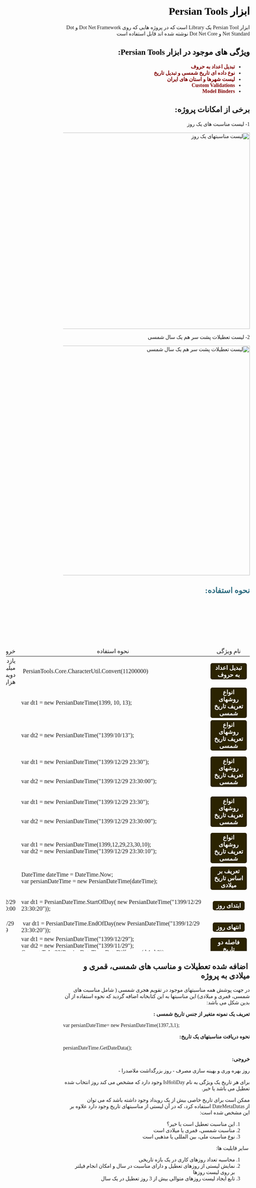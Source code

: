 <div dir="rtl" style="font-family: tahoma;">
<h1 style="color: #5e9ca0;"><span style="color: #000000;">ابزار Persian Tools</span></h1>
<p>ابزار Persian Tool یک Library است که در پروژه هایی که روی Dot Net Framework و Dot Net Standard و Dot Net Core نوشته شده اند قابل استفاده است</p>
 <h2 style="color: #000000;"><span style="color: #000000;">ویژگی های موجود در ابزار Persian Tools:</span></h2>
 <ul>
 <li><span style="color: #800000;"><strong>تبدیل اعداد به حروف</strong></span></li>
 <li><span style="color: #800000;"><strong>نوع داده ای تاریخ شمسی و تبدیل تاریخ</strong></span></li>
 <li><span style="color: #800000;"><strong>لیست شهرها و استان های ایران</strong></span></li>
 <li><span style="color: #800000;"><strong>Custom Validations</strong></span></li>
<li><span style="color: #800000;"><strong>Model Binders</strong></span>&nbsp; &nbsp; &nbsp;</li>
</ul>
	
<h2 style="font-family: tahoma;">برخی از امکانات پروژه:</h2>

<p>1- لیست مناسبت های یک روز</p>

<p><img alt="لیست مناسبتهای یک روز" src="http://s8.picofile.com/file/8346033392/cal1.PNG" style="width: 1092px; height: 530px;" /></p>

<p style="font-family: tahoma;">2- لیست تعطیلات پشت سر هم یک سال شمسی</p>

<p style="font-family: tahoma;"><img alt="لیست تعطیلات پشت سر هم یک سال شمسی" src="http://s8.picofile.com/file/8346033426/cal2.PNG" style="width: 1090px; height: 620px;" /></p>
<h2 style="color: #2e6c80;">نحوه استفاده:</h2>
<p>&nbsp;</p>
<p>&nbsp;</p>
<p>&nbsp;</p>
<p>&nbsp;</p>
<table class="editorDemoTable" style="height: 821px; width: 658px;">
<thead>
<tr style="height: 21px;">
 <td style="width: 79.2px; height: 21px; text-align: center;">نام ویژگی</td>
 <td style="width: 451.2px; height: 21px; text-align: center;">نحوه استفاده</td>
 <td style="width: 101.6px; height: 21px;">خروجی</td>
 </tr>
 </thead>
 <tbody>
 <tr style="height: 40.8px;">
 <td style="width: 79.2px; height: 40.8px; text-align: center;"><span style="background-color: #2b2301; color: #fff; display: inline-block; padding: 3px 10px; font-weight: bold; border-radius: 5px;">تبدیل اعداد به حروف</span></td>
 <td dir="ltr" style="width: 451.2px; height: 40.8px; text-align: left;">&nbsp;PersianTools.Core.CharacterUtil.Convert(11200000)</td>
 <td style="width: 101.6px; height: 40.8px;">یازده میلیون و دویست هزار&nbsp;</td>
 </tr>
 <tr style="height: 40.8px;">
 <td style="width: 79.2px; height: 40.8px; text-align: center;"><span style="background-color: #2b2301; color: #fff; display: inline-block; padding: 3px 10px; font-weight: bold; border-radius: 5px;">انواع روشهای تعریف تاریخ شمسی</span></td>
 <td dir="ltr" style="width: 451.2px; height: 40.8px; text-align: left;">
 <p>var dt1 = new PersianDateTime(1399, 10, 13);</p>
 </td>
 <td style="width: 101.6px; height: 40.8px;"><br /><br /></td>
 </tr>
 <tr style="height: 40.8px;">
 <td style="width: 79.2px; height: 40.8px; text-align: center;"><span style="background-color: #2b2301; color: #fff; display: inline-block; padding: 3px 10px; font-weight: bold; border-radius: 5px;">انواع روشهای تعریف تاریخ شمسی</span></td>
 <td dir="ltr" style="width: 451.2px; height: 40.8px; text-align: left;">var dt2 = new PersianDateTime("1399/10/13");</td>
 <td style="width: 101.6px; height: 40.8px;"><br /><br /></td>
 </tr>
 <tr style="height: 40.8px;">
 <td style="width: 79.2px; height: 40.8px; text-align: center;"><span style="background-color: #2b2301; color: #fff; display: inline-block; padding: 3px 10px; font-weight: bold; border-radius: 5px;">انواع روشهای تعریف تاریخ شمسی</span></td>
 <td dir="ltr" style="width: 451.2px; height: 40.8px; text-align: center;">
 <p style="text-align: left;">var dt1 = new PersianDateTime("1399/12/29 23:30");</p>
 <p style="text-align: left;"><br /> var dt2 = new PersianDateTime("1399/12/29 23:30:00");</p>
 </td>
 <td style="width: 101.6px; height: 40.8px;"><br /><br /></td>
 </tr>
 <tr style="height: 40.8px;">
 <td style="width: 79.2px; height: 40.8px; text-align: center;"><span style="background-color: #2b2301; color: #fff; display: inline-block; padding: 3px 10px; font-weight: bold; border-radius: 5px;">انواع روشهای تعریف تاریخ شمسی</span></td>
 <td dir="ltr" style="width: 451.2px; height: 40.8px; text-align: center;">
 <p style="text-align: left;">var dt1 = new PersianDateTime("1399/12/29 23:30");</p>
 <p style="text-align: left;"><br /> var dt2 = new PersianDateTime("1399/12/29 23:30:00");</p>
 </td>
 <td style="width: 101.6px; height: 40.8px;"><br /><br /></td>
 </tr>
 <tr style="height: 40.8px;">
 <td style="width: 79.2px; height: 40.8px; text-align: center;"><span style="background-color: #2b2301; color: #fff; display: inline-block; padding: 3px 10px; font-weight: bold; border-radius: 5px;">انواع روشهای تعریف تاریخ شمسی</span></td>
 <td dir="ltr" style="width: 451.2px; height: 40.8px; text-align: center;">
 <p style="text-align: left;">var dt1 = new PersianDateTime(1399,12,29,23,30,10);<br /> var dt2 = new PersianDateTime("1399/12/29 23:30:10");</p>
 </td>
 <td style="width: 101.6px; height: 40.8px;">&nbsp;</td>
 </tr>
 <tr style="height: 40.8px;">
 <td style="width: 79.2px; height: 40.8px; text-align: center;"><span style="background-color: #2b2301; color: #fff; display: inline-block; padding: 3px 10px; font-weight: bold; border-radius: 5px;">تعریف بر اساس تاریخ میلادی</span></td>
 <td dir="ltr" style="width: 451.2px; height: 40.8px; text-align: center;">
 <p style="text-align: left;">DateTime dateTime = DateTime.Now;<br /> var persianDateTime = new PersianDateTime(dateTime);</p>
 </td>
 <td style="width: 101.6px; height: 40.8px;">&nbsp;</td>
 </tr>
 <tr style="height: 40.8px;">
 <td style="width: 79.2px; height: 40.8px; text-align: center;"><span style="background-color: #2b2301; color: #fff; display: inline-block; padding: 3px 10px; font-weight: bold; border-radius: 5px;">ابتدای روز</span></td>
 <td dir="ltr" style="width: 451.2px; height: 40.8px; text-align: center;">
 <p style="text-align: left;">var dt1 = PersianDateTime.StartOfDay( new PersianDateTime("1399/12/29 23:30:20"));</p>
 </td>
 <td style="width: 101.6px; height: 40.8px;">1399/12/29 00:00:00</td>
 </tr>
 <tr style="height: 40.8px;">
 <td style="width: 79.2px; height: 40.8px; text-align: center;"><span style="background-color: #2b2301; color: #fff; display: inline-block; padding: 3px 10px; font-weight: bold; border-radius: 5px;">انتهای روز</span></td>
 <td dir="ltr" style="width: 451.2px; height: 40.8px; text-align: left;">&nbsp;var dt1 = PersianDateTime.EndOfDay(new PersianDateTime("1399/12/29 23:30:20"));</td>
 <td style="width: 101.6px; height: 40.8px; text-align: left;">1399/12/29 23:59:59</td>
 </tr>
 <tr style="height: 40.8px;">
 <td style="width: 79.2px; height: 40.8px; text-align: center;"><span style="background-color: #2b2301; color: #fff; display: inline-block; padding: 3px 10px; font-weight: bold; border-radius: 5px;">فاصله دو تاریخ</span></td>
 <td dir="ltr" style="width: 451.2px; height: 40.8px; text-align: left;">var dt1 = new PersianDateTime("1399/12/29");<br /> var dt2 = new PersianDateTime("1399/11/29");<br />Convert.ToInt32(PersianDateTime.DateDifference(dt1,dt2));</td>
 <td style="width: 101.6px; height: 40.8px; text-align: left;">30</td>
 </tr>
 <tr style="height: 40.8px;">
 <td style="width: 79.2px; height: 40.8px; text-align: center;"><span style="background-color: #2b2301; color: #fff; display: inline-block; padding: 3px 10px; font-weight: bold; border-radius: 5px;">آخرین روز سال</span></td>
 <td dir="ltr" style="width: 451.2px; height: 40.8px; text-align: left;">
 <p>var d1 = PersianDateExtensions.ShamsiEndDateTimeOfPersianYear(1397);</p>
 <p>var d2 = PersianDateExtensions.ShamsiEndDateTimeOfPersianYear(1399);</p>
 </td>
 <td style="width: 101.6px; height: 40.8px; text-align: left;">
 <p>1397/12/29</p>
 <p>&nbsp;1399/12/30</p>
 </td>
 </tr>
 <tr style="height: 40.8px;">
 <td style="width: 79.2px; height: 40.8px; text-align: center;"><span style="background-color: #2b2301; color: #fff; display: inline-block; padding: 3px 10px; font-weight: bold; border-radius: 5px;">آخرین روز ماه</span></td>
 <td dir="ltr" style="width: 451.2px; height: 40.8px; text-align: left;">
 <p>var d1 = PersianDateExtensions.ShamsiEndDateTimeOfMonth(1397,12);</p>
 <p>var d1 = PersianDateExtensions.ShamsiEndDateTimeOfMonth(1399,12);</p>
 </td>
 <td style="width: 101.6px; height: 40.8px; text-align: left;">
 <p>1397/12/29&nbsp;</p>
 <p>1399/12/30&nbsp;</p>
 </td>
 </tr>
 <tr style="height: 40.8px;">
 <td style="width: 79.2px; height: 40.8px; text-align: center;"><span style="background-color: #2b2301; color: #fff; display: inline-block; padding: 3px 10px; font-weight: bold; border-radius: 5px;">تولید ساعت</span></td>
 <td dir="ltr" style="width: 451.2px; height: 40.8px; text-align: left;">var d1 = PersianDateTime.Now.ToLongStringHMS();</td>
 <td style="width: 101.6px; height: 40.8px; text-align: left;">ساعت بیست و سه و پنجاه و نه دقیقه و پنجاه و نه ثانیه&nbsp;</td>
 </tr>
 <tr style="height: 40.8px;">
 <td style="width: 79.2px; height: 40.8px; text-align: center;"><span style="background-color: #2b2301; color: #fff; display: inline-block; padding: 3px 10px; font-weight: bold; border-radius: 5px;">تولید ساعت</span></td>
 <td dir="ltr" style="width: 451.2px; height: 40.8px; text-align: left;">var d1 = PersianDateTime.Now.ToLongStringHM();</td>
 <td style="width: 101.6px; height: 40.8px; text-align: left;">ساعت بیست و سه و پنجاه و نه دقیقه</td>
 </tr>
 <tr style="height: 40.8px;">
 <td style="width: 79.2px; height: 40.8px; text-align: center;"><span style="background-color: #2b2301; color: #fff; display: inline-block; padding: 3px 10px; font-weight: bold; border-radius: 5px;">تولید تاریخ</span></td>
 <td dir="ltr" style="width: 451.2px; height: 40.8px; text-align: left;">&nbsp;var d1 = PersianDateTime.Now.ToLongStringYMD();</td>
 <td style="width: 101.6px; height: 40.8px; text-align: left;">جمعه بیست و هفت مهر سال یکهزار و سیصد و نود و هفت&nbsp;</td>
 </tr>
 <tr style="height: 40.8px;">
 <td style="width: 79.2px; height: 40.8px; text-align: center;"><span style="background-color: #2b2301; color: #fff; display: inline-block; padding: 3px 10px; font-weight: bold; border-radius: 5px;">اعتبارسنجی شماره موبایل</span></td>
 <td dir="ltr" style="width: 451.2px; height: 40.8px; text-align: left;">
 <p>[MobileNo]</p>
 <p>public string MobNo;</p>
 </td>
<td style="width: 101.6px; height: 40.8px; text-align: left;"><br /><br /></td>
</tr>
<tr style="height: 40.8px;">
<td style="width: 79.2px; height: 40.8px; text-align: center;">&nbsp;</td>
<td dir="ltr" style="width: 451.2px; height: 40.8px; text-align: center;">در حال تکمیل</td>
<td style="width: 101.6px; height: 40.8px;">&nbsp;</td>
<td style="width: 79.2px; height: 40.8px; text-align: center;"><span style="background-color: #2b2301; color: #fff; display: inline-block; padding: 3px 10px; font-weight: bold; border-radius: 5px;">فاصله دو تاریخ</span></td>
<td dir="ltr" style="width: 451.2px; height: 40.8px; text-align: left;">ar dt1 = new PersianDateTime("1399/12/29");<br /> var dt2 = new PersianDateTime("1399/11/29");<br />Convert.ToInt32(PersianDateTime.DateDifference(dt1,dt2));</td>
<td style="width: 101.6px; height: 40.8px;">30&nbsp;</td>
</tr>
<tr style="height: 40.8px;">
<td style="width: 79.2px; height: 40.8px; text-align: center;"><span style="background-color: #2b2301; color: #fff; display: inline-block; padding: 3px 10px; font-weight: bold; border-radius: 5px;">فاصله یک تاریخ تا امروز</span></td>
<td dir="ltr" style="width: 451.2px; height: 40.8px; text-align: left;">PersianDateTime.GetDiffrenceToNow(DateTime.UtcNow.AddDays(-1365));</td>
<td style="width: 101.6px; height: 40.8px;">3 سال و 9 ماه و 9 روز و 3 ساعت و 30 دقیقه پیش</td>
</tr>
<tr style="height: 40.8px;">
<td style="width: 79.2px; height: 40.8px; text-align: center;"><span style="background-color: #2b2301; color: #fff; display: inline-block; padding: 3px 10px; font-weight: bold; border-radius: 5px;">دریافت تاریخ قمری&nbsp;</span></td>
<td dir="ltr" style="width: 451.2px; height: 40.8px; text-align: left;">
<p>var dt2 = new PersianDateTime("1399/11/29");</p>
<p>PersianDateTime.GetHijriDate(dt2 );</p>
</td>
<td style="width: 101.6px; height: 40.8px;">1442/07/06</td>
</tr>
<tr style="height: 40.8px;">
<td style="width: 79.2px; height: 40.8px; text-align: center;"><span style="background-color: #2b2301; color: #fff; display: inline-block; padding: 3px 10px; font-weight: bold; border-radius: 5px;">تولید تقویم یکساله شمسی</span></td>
<td dir="ltr" style="width: 451.2px; height: 40.8px; text-align: left;">
<p>var Cal= PersianDateTime.GenerateYearlyCalender(1375);</p>
</td>
<td style="width: 101.6px; height: 40.8px;">لیستی از روزهای سال و مناسبتها هر روز</td>
</tr>
<tr style="height: 40.8px;">
<td style="width: 79.2px; height: 40.8px; text-align: center;"><span style="background-color: #2b2301; color: #fff; display: inline-block; padding: 3px 10px; font-weight: bold; border-radius: 5px;">دریافت لیست تعطیلیهای بیش از دو روز در تقویم</span></td>
<td dir="ltr" style="width: 451.2px; height: 40.8px; text-align: left;">
<p>var x2 = PersianDateTime.GetLongHoliDays(1398);</p>
</td>
<td style="width: 101.6px; height: 40.8px;">لیستی از تعطیلات مناسب سال</td>
</tr>
<tr style="height: 40.8px;">
<td style="width: 79.2px; height: 40.8px; text-align: center;"><span style="background-color: #2b2301; color: #fff; display: inline-block; padding: 3px 10px; font-weight: bold; border-radius: 5px;">تعداد روزهای کاری در یک بازه تاریخی</span></td>
<td dir="ltr" style="width: 451.2px; height: 40.8px; text-align: left;">
<p>var d1 = new PersianDateTime(1397, 8, 1);<br /> var d2 = new PersianDateTime(1397, 8, 30);<br />PersianDateTime.GetWorkingDays(d1,d2);</p>
</td>
<td style="width: 101.6px; height: 40.8px;">20</td>
</tr>
</tbody>
</table>
<h2>&nbsp;اضافه شده تعطیلات و مناسب های شمسی، قمری و میلادی به پروژه</h2>
<p>در جهت پوشش همه مناسبتهای موجود در تقویم هجری شمسی ( شامل مناسبت های شمسی، قمری و میلادی) این مناسبتها به این کتابخانه اضافه گردید که نحوه استفاده از آن بدین شکل می باشد:</p>
<p><strong>تعریف یک نمونه متغیر از جنس تاریخ شمسی :</strong></p>
<p dir="ltr">var persianDateTime= new PersianDateTime(1397,3,1);</p>
<p dir="rtl" style="text-align: right;"><strong>نحوه دریافت مناسبتهای یک تاریخ:</strong></p>
<p dir="ltr" style="text-align: left;">persianDateTime.GetDateData();</p>
<p dir="rtl" style="text-align: right;"><strong>خروجی:</strong></p>
<p dir="rtl" style="text-align: right;">روز بهره وری و بهینه سازی مصرف - روز بزرگداشت ملاصدرا -</p>
<p dir="rtl" style="text-align: right;">برای هر تاریخ یک ویژگی به نام IsHoliDay وجود دارد که مشخص می کند روز انتخاب شده تعطیل می باشد یا خیر.</p>
<p dir="rtl" style="text-align: right;">ممکن است برای تاریخ خاصی بیش از یک رویداد وجود داشته باشد که می توان از&nbsp;DateMetaDatas استفاده کرد، که در آن لیستی از مناسبتهای تاریخ وجود دارد علاوه بر این مشخص شده است:</p>
<ol>
<li dir="rtl" style="text-align: right;">این مناسبت تعطیل است یا خیر؟</li>
<li dir="rtl" style="text-align: right;">مناسبت شمسی، قمری یا میلادی است</li>
<li dir="rtl" style="text-align: right;">نوع مناسبت ملی، بین المللی یا مذهبی است</li>
</ol>
<p>&nbsp;سایر قابلیت ها:</p>
<ol>
<li>محاسبه تعداد روزهای کاری در یک بازه تاریخی</li>
<li>نمایش لیستی از روزهای تعطیل و دارای مناسبت در سال و امکان انجام فیلتر بر روی لیست روزها</li>
<li>تابع ایجاد لیست روزهای متوالی بیش از 3 روز تعطیل در یک سال</li>
</ol>
</div>
